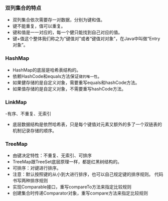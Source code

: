 ### 双列集合的特点
- 双列集合依次需要存一对数据，分别为键和值。
- 键不能重复，值可以重复。
- 键和值是一一对应的，每一个健只能找到自己对应的值。
- 键+值这个整体我们称之为“键值对”或者“键值对对象”，在Java中叫做“Entry对象”。

### HashMap
- HashMap的底层是哈希表结构的。
- 依赖HashCode和equals方法保证``键的唯一性``。
- 如果健存储的是自定义对象，需要重写equals和hashCode方法。
- 如果值存储的是自定义对象，不需要重写hashCode方法。

### LinkMap
-有序、不重复、无索引
- 底层数据结构是依然哈希表，只是每个键值对元素又额外的多了一个双链表的机制记录存储的顺序。

### TreeMap
- 由键决定特性：不重复、无索引、可排序
- TreeMap跟TreeSet底层原理一样，都是红黑树结构的。
- 可排序：对键进行排序。
- 注意：默认按照键的从小到大进行排序，也可以自己规定键的排序规则。
代码书写两种排序规则
- 实现Comparable接口，重写compareTo方法来指定比较规则
- 创建集合时传递Comparator对象，重写compare方法来指定比较规则